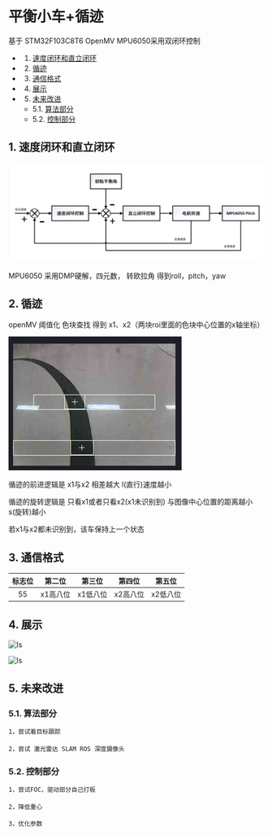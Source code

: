 # 平衡小车+循迹

基于 STM32F103C8T6 OpenMV MPU6050采用双闭环控制

<!-- vscode-markdown-toc -->
* 1. [速度闭环和直立闭环](#)
* 2. [循迹](#-1)
* 3. [通信格式](#-1)
* 4. [展示](#-1)
* 5. [未来改进](#-1)
	* 5.1. [算法部分](#-1)
	* 5.2. [控制部分](#-1)

<!-- vscode-markdown-toc-config
	numbering=true
	autoSave=true
	/vscode-markdown-toc-config -->
<!-- /vscode-markdown-toc -->

##  1. <a name=''></a>速度闭环和直立闭环

![ls](./image/ControlSystem.png)

MPU6050 采用DMP硬解，四元数， 转欧拉角 得到roll，pitch，yaw

##  2. <a name='-1'></a>循迹

openMV 阈值化 色块查找 得到 x1、x2（两块roi里面的色块中心位置的x轴坐标）

![ls](./image/Tracking.png)

循迹的前进逻辑是 x1与x2 相差越大 l(直行)速度越小

循迹的旋转逻辑是 只看x1或者只看x2(x1未识别到) 与图像中心位置的距离越小 s(旋转)越小

若x1与x2都未识别到，该车保持上一个状态

##  3. <a name='-1'></a>通信格式

标志位|第二位|第三位|第四位|第五位|
:-:|:-:|:-:|:-:|:-:
55|x1高八位|x1低八位|x2高八位|x2低八位

##  4. <a name='-1'></a>展示

![ls](./image/EquilibriumAndTrackingCar.gif)

![ls](./image/EquilibriumAndTrackingCar1.gif)

##  5. <a name='-1'></a>未来改进

###  5.1. <a name='-1'></a>算法部分

```bash
1，尝试着目标跟踪

2，尝试 激光雷达 SLAM ROS 深度摄像头
```

###  5.2. <a name='-1'></a>控制部分

```bash
1，尝试FOC，驱动部分自己打板

2，降低重心

3，优化参数

```
